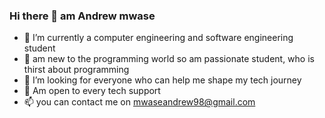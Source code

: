 ### Hi there 👋 am Andrew mwase

- 🔭 I’m currently a computer engineering and software engineering student 
- 🌱 am new to the programming world so am passionate student, who is thirst about programming
- 🤔 I’m looking for everyone who can help me shape my tech journey 
- 💬 Am open to every tech support 
- 📫 you can contact me on mwaseandrew98@gmail.com 
